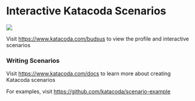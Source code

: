 # Interactive Katacoda Scenarios

[![](http://shields.katacoda.com/katacoda/budsus/count.svg)](https://www.katacoda.com/budsus "Get your profile on Katacoda.com")

Visit https://www.katacoda.com/budsus to view the profile and interactive scenarios

### Writing Scenarios
Visit https://www.katacoda.com/docs to learn more about creating Katacoda scenarios

For examples, visit https://github.com/katacoda/scenario-example
